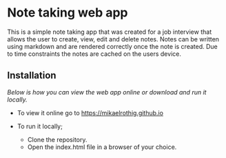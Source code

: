 # Note taking web app

This is a simple note taking app that was created for a job interview that allows the user to create, view, edit and delete notes. 
Notes can be written using markdown and are rendered correctly once the note is created. Due to time constraints the notes are cached on the users device. 

## Installation

*Below is how you can view the web app online or download and run it locally.*

* To view it online go to https://mikaelrothig.github.io

* To run it locally;
  * Clone the repository.
  * Open the index.html file in a browser of your choice.
